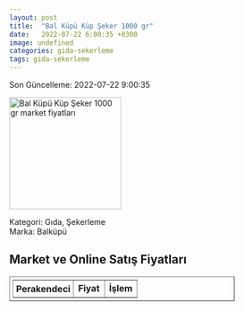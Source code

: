 ```yaml
---
layout: post
title:  "Bal Küpü Küp Şeker 1000 gr"
date:   2022-07-22 6:00:35 +0300
image: undefined
categories: gida-sekerleme
tags: gida-sekerleme
---
```


Son Güncelleme: 2022-07-22 9:00:35

<img src="undefined" width="200" alt="Bal Küpü Küp Şeker 1000 gr market fiyatları" />

Kategori: Gıda, Şekerleme
<br />
Marka: Balküpü

<h2>Market ve Online Satış Fiyatları</h2>

<table border="1" style="padding: 5px;width:80%;">
  <tr>
    <td style="padding: 5px;"><strong>Perakendeci</strong></td>
    <td><strong>Fiyat</strong></td>
    <td><strong>İşlem</strong></td>
  </tr>
  
</table>
